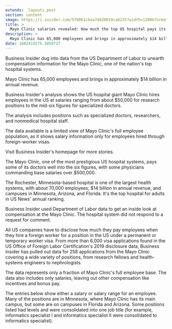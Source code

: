 ```yaml
--- 
extends: _layouts.post 
section: content 
image: https://i.insider.com/5f8061cbea74820019ca6235?width=1200&format=jpeg 
title: > 
  Mayo Clinic salaries revealed: How much the top US hospital pays its workers, from cardiologists to IT specialists 
description: > 
  Mayo Clinic has 65,000 employees and brings in approximately $14 billion in annual revenue.Business Insider's analysis shows the US hospital giant Mayo Clinic hires employees in the US at salaries ranging from about $50,000 for research positions to the mid-six figures for specialized doctors.The Mayo Clinic, one of the most prestigious US hospital systems, pays some of its doctors well into the six figures, with some physicians commanding base salaries over $500,000.Business Insider used Department of Labor data to get an inside look at compensation at the Mayo Clinic.Many of the positions are in Minnesota, where Mayo Clinic has its main campus, but some are on campuses in Florida and Arizona. 
date: 1602419275.3850727 
--- 
```

Business Insider dug into data from the US Department of Labor to unearth compensation information for the Mayo Clinic, one of the nation's top hospital systems.

Mayo Clinic has 65,000 employees and brings in approximately $14 billion in annual revenue.

Business Insider's analysis shows the US hospital giant Mayo Clinic hires employees in the US at salaries ranging from about $50,000 for research positions to the mid-six figures for specialized doctors.

The analysis includes positions such as specialized doctors, researchers, and nonmedical hospital staff.

The data available is a limited view of Mayo Clinic's full employee population, as it shows salary information only for employees hired through foreign-worker visas.

Visit Business Insider's homepage for more stories.

The Mayo Clinic, one of the most prestigious US hospital systems, pays some of its doctors well into the six figures, with some physicians commanding base salaries over $500,000.

The Rochester, Minnesota-based hospital is one of the largest health systems, with about 70,000 employees, $14 billion in annual revenue, and campuses in Minnesota, Arizona, and Florida. It's the top hospital for adults in US News' annual ranking.

Business Insider used Department of Labor data to get an inside look at compensation at the Mayo Clinic. The hospital system did not respond to a request for comment.

All US companies have to disclose how much they pay employees when they hire a foreign worker for a position in the US under a permanent or temporary worker visa. From more than 6,000 visa applications found in the US Office of Foreign Labor Certification's 2019 disclosure data, Business Insider has pulled out data for 258 applications from the Mayo Clinic covering a wide variety of positions, from research fellows and health-systems engineers to nephrologists.

The data represents only a fraction of Mayo Clinic's full employee base. The data also includes only salaries, leaving out other compensation like incentives and bonus pay.

The entries below show either a salary or salary range for an employee. Many of the positions are in Minnesota, where Mayo Clinic has its main campus, but some are on campuses in Florida and Arizona. Some positions listed had levels and were consolidated into one job title (for example, informatics specialist I and informatics specialist II were consolidated to informatics specialist).